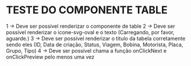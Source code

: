# TESTE DO COMPONENTE TABLE

1 -> Deve ser possível renderizar o componente de table
2 -> Deve ser possível renderizar o icone-svg-oval e o texto (Carregando, por favor, aguarde.)
3 -> Deve ser possível renderizar o titulo da tabela corretamente sendo eles (ID, Data de criação, Status, Viagem, Bobina, Motorista, Placa, Grupo, Tipo)
4 -> Deve ser possivel chama a função onClickNext e onClickPreview pelo menos uma vez
